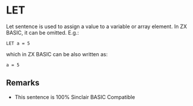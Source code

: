 # LET

Let sentence is used to assign a value to a variable or array element. In ZX BASIC, it can be omitted. E.g.:
```
LET a = 5
```
which in ZX BASIC can be also written as:
```
a = 5
```

## Remarks
* This sentence is 100% Sinclair BASIC Compatible
